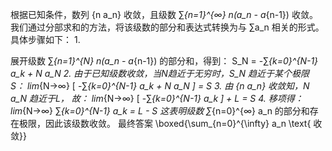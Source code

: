 根据已知条件，数列 {n a_n} 收敛，且级数 ∑_{n=1}^{∞} n(a_n - a_{n-1}) 收敛。
我们通过分部求和的方法，将该级数的部分和表达式转换为与 ∑a_n 相关的形式。具体步骤如下：
1. 

展开级数 ∑_{n=1}^{N} n(a_n - a_{n-1}) 的部分和，得到：
 S_N = -∑_{k=0}^{N-1} a_k + N a_N
2. 
由于已知级数收敛，当N趋近于无穷时，S_N 趋近于某个极限
S： lim_{N→∞} [ -∑_{k=0}^{N-1} a_k + N a_N ] = S
3. 
由 {n a_n} 收敛知，N a_N 趋近于L，
故： lim_{N→∞} [ -∑_{k=0}^{N-1} a_k ] + L = S
4. 
移项得： lim_{N→∞} ∑_{k=0}^{N-1} a_k = L - S
这表明级数 ∑_{n=0}^{∞} a_n 的部分和存在极限，因此该级数收敛。
最终答案
\boxed{\sum_{n=0}^{\infty} a_n \text{ 收敛}}